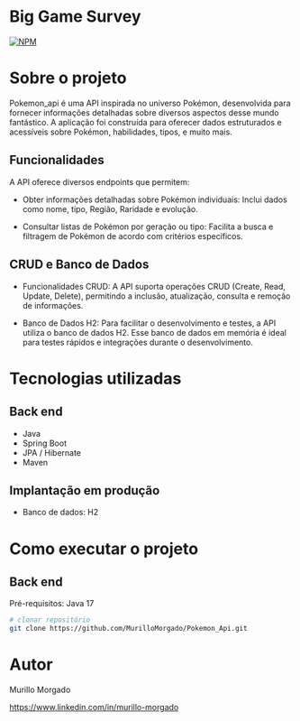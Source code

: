 # Big Game Survey 
[![NPM](https://img.shields.io/npm/l/react)](https://github.com/MurilloMorgado/Pokemon_Api/blob/main/LICENSE) 

# Sobre o projeto


Pokemon_api é uma API inspirada no universo Pokémon, desenvolvida para fornecer informações detalhadas sobre diversos aspectos desse mundo fantástico. A aplicação foi construída para oferecer dados estruturados e acessíveis sobre Pokémon, habilidades, tipos, e muito mais.

## Funcionalidades

A API oferece diversos endpoints que permitem:

* Obter informações detalhadas sobre Pokémon individuais: Inclui dados como nome, tipo, Região, Raridade e evolução.
  
* Consultar listas de Pokémon por geração ou tipo: Facilita a busca e filtragem de Pokémon de acordo com critérios específicos.

## CRUD e Banco de Dados
* Funcionalidades CRUD: A API suporta operações CRUD (Create, Read, Update, Delete), permitindo a inclusão, atualização, consulta e remoção de informações.
  
* Banco de Dados H2: Para facilitar o desenvolvimento e testes, a API utiliza o banco de dados H2. Esse banco de dados em memória é ideal para testes rápidos e integrações durante o desenvolvimento. 

# Tecnologias utilizadas
## Back end
- Java
- Spring Boot
- JPA / Hibernate
- Maven

## Implantação em produção
- Banco de dados: H2

# Como executar o projeto

## Back end
Pré-requisitos: Java 17

```bash
# clonar repositório
git clone https://github.com/MurilloMorgado/Pokemon_Api.git
```

# Autor

Murillo Morgado

https://www.linkedin.com/in/murillo-morgado

